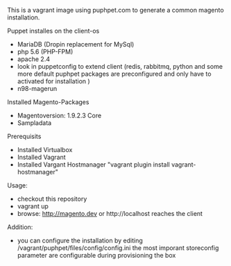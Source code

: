 This is a vagrant image using puphpet.com to generate  a common magento installation.

Puppet installes on the client-os
- MariaDB (Dropin replacement for MySql)
- php 5.6 (PHP-FPM) 
- apache 2.4
- look in puppetconfig to extend client (redis, rabbitmq, python and some more default puphpet packages are preconfigured and only have to activated for installation )
- n98-magerun

Installed Magento-Packages
- Magentoversion: 1.9.2.3 Core
- Sampladata

Prerequisits
- Installed Virtualbox
- Installed Vagrant
- Installed Vargant Hostmanager "vagrant plugin install vagrant-hostmanager"

Usage:
- checkout this repository
- vagrant up
- browse: http://magento.dev or http://localhost reaches the client


Addition:
- you can configure the installation by editing /vagrant/puphpet/files/config/config.ini
  the most imporant storeconfig parameter are configurable during provisioning the box





